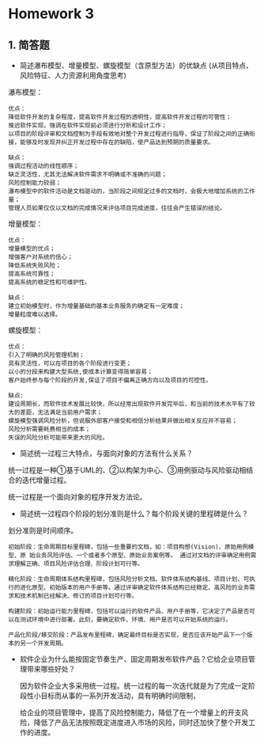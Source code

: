 # Homework 3

## 1. 简答题

- 简述瀑布模型、增量模型、螺旋模型（含原型方法）的优缺点
(从项目特点、风险特征、人力资源利用角度思考)

瀑布模型：

    优点：
    降低软件开发的复杂程度，提高软件开发过程的透明性，提高软件开发过程的可管性；
    推迟软件实现，强调在软件实现前必须进行分析和设计工作；
    以项目的阶段评审和文档控制为手段有效地对整个开发过程进行指导，保证了阶段之间的正确衔接，能够及时发现并纠正开发过程中存在的缺陷，使产品达到预期的质量要求。

    缺点：
    强调过程活动的线性顺序；
    缺乏灵活性，尤其无法解决软件需求不明确或不准确的问题；
    风险控制能力较弱；
    瀑布模型中的软件活动是文档驱动的，当阶段之间规定过多的文档时，会极大地增加系统的工作量；
    管理人员如果仅仅以文档的完成情况来评估项目完成进度，往往会产生错误的结论。

增量模型：

    优点：
    增量模型的优点；
    增强客户对系统的信心；
    降低系统失败风险；
    提高系统可靠性；
    提高系统的稳定性和可维护性。
    
    缺点：
    建立初始模型时，作为增量基础的基本业务服务的确定有一定难度；
    增量粒度难以选择。

螺旋模型：

    优点：
    引入了明确的风险管理机制；
    具有灵活性，可以在项目的各个阶段进行变更；
    以小的分段来构建大型系统,使成本计算变得简单容易；
    客户始终参与每个阶段的开发,保证了项目不偏离正确方向以及项目的可控性。

    缺点:
    建设周期长，而软件技术发展比较快，所以经常出现软件开发完毕后，和当前的技术水平有了较大的差距，无法满足当前用户需求；
    螺旋模型强调风险分析，但说服外部客户接受和相信分析结果并做出相关反应并不容易；
    风险分析需要耗费相当的成本；
    失误的风险分析可能带来更大的风险。

- 简述统一过程三大特点，与面向对象的方法有什么关系？

统一过程是一种①基于UML的、②以构架为中心、③用例驱动与风险驱动相结合的迭代增量过程。

统一过程是一个面向对象的程序开发方法论。

- 简述统一过程四个阶段的划分准则是什么？每个阶段关键的里程碑是什么？

划分准则是时间顺序。

    初始阶段：生命周期目标里程碑，包括一些重要的文档，如：项目构想(Vision)、原始用例模型、原 始业务风险评估、一个或者多个原型、原始业务案例等。 通过对文档的评审确定用例需求理解正确、项目风险评估合理、阶段计划可行等。

    精化阶段：生命周期体系结构里程碑，包括风险分析文档、软件体系结构基线、项目计划、可执行的进化原型、初始版本的用户手册等。通过评审确定软件体系结构已经稳定、高风险的业务需求和技术机制已经解决、修订的项目计划可行等。

    构建阶段：初始运行能力里程碑，包括可以运行的软件产品、用户手册等，它决定了产品是否可以在测试环境中进行部署。此刻，要确定软件、环境、用户是否可以开始系统的运行。

    产品化阶段/移交阶段：产品发布里程碑，确定最终目标是否实现，是否应该开始产品下一个版本的另一个开发周期。

- 软件企业为什么能按固定节奏生产、固定周期发布软件产品？它给企业项目管理带来哪些好处？

    因为软件企业大多采用统一过程。统一过程的每一次迭代就是为了完成一定阶段性小目标而从事的一系列开发活动，具有明确时间限制，

    给企业的项目管理中，提高了风险控制能力，降低了在一个增量上的开支风险，降低了产品无法按照既定进度进入市场的风险，同时还加快了整个开发工作的进度。